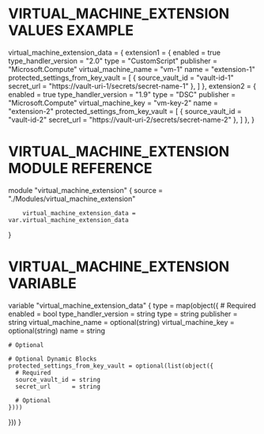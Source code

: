 # VIRTUAL_MACHINE_EXTENSION VALUES EXAMPLE
virtual_machine_extension_data = {
  extension1 = {
    enabled               = true
    type_handler_version = "2.0"
    type                 = "CustomScript"
    publisher            = "Microsoft.Compute"
    virtual_machine_name = "vm-1"
    name                 = "extension-1"
    protected_settings_from_key_vault = [
      {
        source_vault_id = "vault-id-1"
        secret_url      = "https://vault-uri-1/secrets/secret-name-1"
      },
    ]
  },
  extension2 = {
    enabled               = true
    type_handler_version = "1.9"
    type                 = "DSC"
    publisher            = "Microsoft.Compute"
    virtual_machine_key  = "vm-key-2"
    name                 = "extension-2"
    protected_settings_from_key_vault = [
      {
        source_vault_id = "vault-id-2"
        secret_url      = "https://vault-uri-2/secrets/secret-name-2"
      },
    ]
  },
}

# VIRTUAL_MACHINE_EXTENSION MODULE REFERENCE
module "virtual_machine_extension" {
        source = "./Modules/virtual_machine_extension"

        virtual_machine_extension_data = var.virtual_machine_extension_data
}

# VIRTUAL_MACHINE_EXTENSION VARIABLE
variable "virtual_machine_extension_data" {
  type = map(object({
    # Required
    enabled               = bool
    type_handler_version = string
    type                 = string
    publisher            = string
    virtual_machine_name = optional(string)
    virtual_machine_key  = optional(string)
    name                 = string

    # Optional

    # Optional Dynamic Blocks
    protected_settings_from_key_vault = optional(list(object({
      # Required
      source_vault_id = string
      secret_url      = string

      # Optional
    })))
  }))
}
